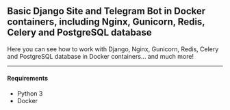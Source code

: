 ## Basic Django Site and Telegram Bot in Docker containers, including Nginx, Gunicorn, Redis, Celery and PostgreSQL database

Here you can see how to work with Django, Nginx, Gunicorn, Redis, Celery and PostgreSQL database in Docker containers... and much more!

---

#### Requirements

- Python 3
- Docker
